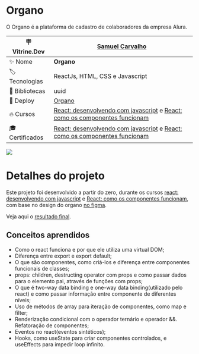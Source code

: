 # Organo

O Organo é a plataforma de cadastro de colaboradores da empresa Alura.

| :placard: Vitrine.Dev       |[Samuel Carvalho](https://cursos.alura.com.br/vitrinedev/samurai-samuka)|
| ------------------------    | --- |
| :sparkles: Nome             | **Organo**
| :label: Tecnologias         | ReactJs, HTML, CSS e Javascript
| :link: Bibliotecas          | uuid
| :rocket: Deploy             | [Organo](https://organo-reactJS-samuka.vercel.app/)
| :fire: Cursos               | [React: desenvolvendo com javascript](https://www.alura.com.br/curso-online-react-desenvolvendo-javascript) e [React: como os componentes funcionam](https://cursos.alura.com.br/course/react-componentes-funcionam)
| :mortar_board: Certificados | [React: desenvolvendo com javascript](https://cursos.alura.com.br/user/samurai-samuka/course/react-desenvolvendo-javascript/certificate) e [React: como os componentes funcionam](https://cursos.alura.com.br/user/samurai-samuka/course/react-componentes-funcionam/certificate)

![](https://github.com/SamuraiSamuka/React_JS-Desenvolvendo_com_JS--Organo/blob/main/public/imagens/pr%C3%A9via%2C.png#vitrinedev)

# Detalhes do projeto
Este projeto foi desenvolvido a partir do zero, durante os cursos [react: desenvolvendo com javascript](https://www.alura.com.br/curso-online-react-desenvolvendo-javascript) e [React: como os componentes funcionam](https://cursos.alura.com.br/course/react-componentes-funcionam), com base no design do organo [no figma](https://www.figma.com/file/T6BLI1HfB81eYOiVgpqQz7/Projeto-Intro-ao-React?node-id=134%3A128&t=3vlZEE9tCnspHVFm-0).

Veja aqui o [resultado final](https://organo-reactJS-samuka.vercel.app/).

## Conceitos aprendidos

* Como o react funciona e por que ele utiliza uma virtual DOM;
* Diferença entre export e export default;
* O que são componentes, como criá-los e diferença entre componentes funcionais de classes;
* props: children, destructing operator com props e como passar dados para o elemento pai, através de funções com props;
* O que é two-way data binding e one-way data binding(utilizado pelo react) e como passar informação entre componente de diferentes níveis;
* Uso de métodos de array para iteração de componentes, como map e filter;
* Renderização condicional com o operador ternário e operador &&. Refatoração de componentes;
* Eventos no react(eventos sintéticos);
* Hooks, como useState para criar componentes controlados, e useEffects para impedir loop infinito.